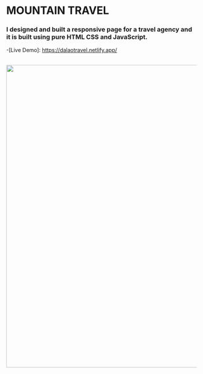 # MOUNTAIN TRAVEL

### I designed and built a responsive page for a travel agency and it is built using pure HTML CSS and JavaScript.


-[Live Demo]: https://dalaotravel.netlify.app/




<br>
    <img src="https://raw.githubusercontent.com/AhmadDalao/Mountain-Travel/master/images/landing.png"  width="800"/>
<br>
